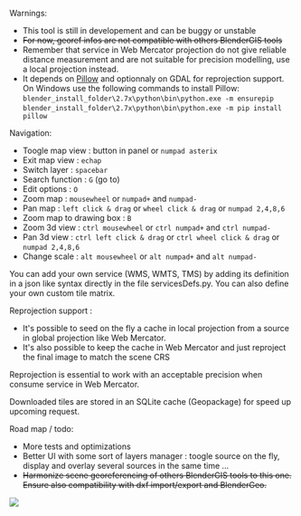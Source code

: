 
Warnings:
- This tool is still in developement and can be buggy or unstable
- ~~For now, georef infos are not compatible with others BlenderGIS tools~~
- Remember that service in Web Mercator projection do not give reliable distance measurement and are not suitable for precision modelling, use a local projection instead.
- It depends on [Pillow](https://pypi.python.org/pypi/Pillow/3.2.0) and optionnaly on GDAL for reprojection support.
On Windows use the following commands to install Pillow:
`blender_install_folder\2.7x\python\bin\python.exe -m ensurepip`
`blender_install_folder\2.7x\python\bin\python.exe -m pip install pillow`


Navigation:
- Toogle map view : button in panel or `numpad asterix`
- Exit map view : `echap`
- Switch layer : `spacebar`
- Search function : `G` (go to)
- Edit options : `O`
- Zoom map : `mousewheel` or `numpad+` and `numpad-`
- Pan map : `left click & drag` or `wheel click & drag` or `numpad 2,4,8,6`
- Zoom map to drawing box : `B`
- Zoom 3d view : `ctrl mousewheel` or `ctrl numpad+` and `ctrl numpad-`
- Pan 3d view : `ctrl left click & drag` or `ctrl wheel click & drag` or `numpad 2,4,8,6`
- Change scale : `alt mousewheel` or `alt numpad+` and `alt numpad-`


You can add your own service (WMS, WMTS, TMS) by adding its definition in a json like syntax directly in the file servicesDefs.py. You can also define your own custom tile matrix. 

Reprojection support :
- It's possible to seed on the fly a cache in local projection from a source in global projection like Web Mercator.
- It's also possible to keep the cache in Web Mercator and just reproject the final image to match the scene CRS

Reprojection is essential to work with an acceptable precision when consume service in Web Mercator.

Downloaded tiles are stored in an SQLite cache (Geopackage) for speed up upcoming request.

Road map / todo:
- More tests and optimizations
- Better UI with some sort of layers manager : toogle source on the fly, display and overlay several sources in the same time ...
- ~~Harmonize scene georeferencing of others BlenderGIS tools to this one. Ensure also compatibility with dxf import/export and BlenderGeo.~~

![](https://raw.githubusercontent.com/wiki/domlysz/blenderGIS/images/basemaps_demo.gif)
